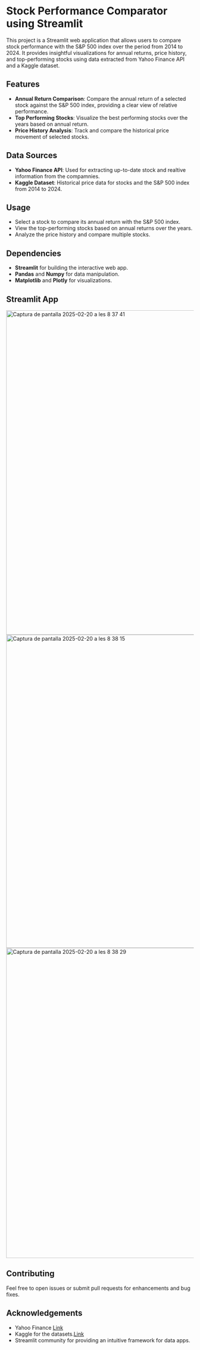 # Stock Performance Comparator using Streamlit

This project is a Streamlit web application that allows users to compare stock performance with the S&P 500 index over the period from 2014 to 2024. It provides insightful visualizations for annual returns, price history, and top-performing stocks using data extracted from Yahoo Finance API and a Kaggle dataset.

## Features

- **Annual Return Comparison**: Compare the annual return of a selected stock against the S&P 500 index, providing a clear view of relative performance.
- **Top Performing Stocks**: Visualize the best performing stocks over the years based on annual return.
- **Price History Analysis**: Track and compare the historical price movement of selected stocks.

## Data Sources

- **Yahoo Finance API**: Used for extracting up-to-date stock and realtive information from the compamnies. 
- **Kaggle Dataset**: Historical price data for stocks and the S&P 500 index from 2014 to 2024.

## Usage

- Select a stock to compare its annual return with the S&P 500 index.
- View the top-performing stocks based on annual returns over the years.
- Analyze the price history and compare multiple stocks.

## Dependencies

- **Streamlit** for building the interactive web app.
- **Pandas** and **Numpy** for data manipulation.
- **Matplotlib** and **Plotly** for visualizations.

## Streamlit App 

<img width="870" alt="Captura de pantalla 2025-02-20 a les 8 37 41" src="https://github.com/user-attachments/assets/2d4567a6-18f7-4376-b232-fbe0acc1c821" />
<img width="840" alt="Captura de pantalla 2025-02-20 a les 8 38 15" src="https://github.com/user-attachments/assets/7fcf012b-e8fc-40ba-b682-7d63fa62d443" />
<img width="832" alt="Captura de pantalla 2025-02-20 a les 8 38 29" src="https://github.com/user-attachments/assets/fd472b5c-12f4-4fad-bcea-33e667c9fa9c" />



## Contributing

Feel free to open issues or submit pull requests for enhancements and bug fixes.

## Acknowledgements

- Yahoo Finance [Link](https://rapidapi.com/nusantaracodedotcom/api/yahoo-finance-api-data/playground/apiendpoint_4fc90cf9-351b-46d4-968d-731336642c95)
- Kaggle for the datasets.[Link](https://www.kaggle.com/datasets/andrewmvd/sp-500-stocks)
- Streamlit community for providing an intuitive framework for data apps.

